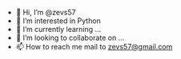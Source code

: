 - 👋 Hi, I’m @zevs57
- 👀 I’m interested in Python
- 🌱 I’m currently learning ...
- 💞️ I’m looking to collaborate on ...
- 📫 How to reach me mail to zevs57@gmail.com

<!---
zevs57/zevs57 is a ✨ special ✨ repository because its `README.md` (this file) appears on your GitHub profile.
You can click the Preview link to take a look at your changes.
--->
